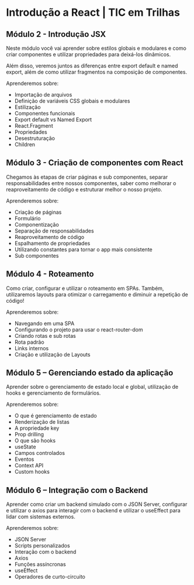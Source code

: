 # Introdução a React | TIC em Trilhas

## Módulo 2 - Introdução JSX

Neste módulo você vai aprender sobre estilos globais e modulares e como criar componentes e utilizar propriedades para deixá-los dinâmicos.

Além disso, veremos juntos as diferenças entre export default e named export, além de como utilizar fragmentos na composição de componentes.

Aprenderemos sobre:

- Importação de arquivos
- Definição de variáveis CSS globais e modulares
- Estilização
- Componentes funcionais
- Export default vs Named Export
- React.Fragment
- Propriedades
- Desestruturação
- Children

## Módulo 3 - Criação de componentes com React

Chegamos às etapas de criar páginas e sub componentes, separar responsabilidades entre nossos componentes, saber como melhorar o reaproveitamento de código e estruturar melhor o nosso projeto.

Aprenderemos sobre:

- Criação de páginas
- Formulário
- Componentização
- Separação de responsabilidades
- Reaproveitamento de código
- Espalhamento de propriedades
- Utilizando constantes para tornar o app mais consistente
- Sub componentes

## Módulo 4 - Roteamento

Como criar, configurar e utilizar o roteamento em SPAs. Também, utilizaremos layouts para otimizar o carregamento e diminuir a repetição de código!

Aprenderemos sobre:

- Navegando em uma SPA
- Configurando o projeto para usar o react-router-dom
- Criando rotas e sub rotas
- Rota padrão
- Links internos
- Criação e utilização de Layouts

## Módulo 5 – Gerenciando estado da aplicação

Aprender sobre o gerenciamento de estado local e global, utilização de hooks e gerenciamento de formulários. 

Aprenderemos sobre:

- O que é gerenciamento de estado
- Renderização de listas
- A propriedade key
- Prop drilling
- O que são hooks
- useState
- Campos controlados
- Eventos
- Context API
- Custom hooks

## Módulo 6 – Integração com o Backend

Aprender como criar um backend simulado com o JSON Server, configurar e utilizar o axios para interagir com o backend e utilizar o useEffect para lidar com sistemas externos.

Aprenderemos sobre:

- JSON Server
- Scripts personalizados
- Interação com o backend
- Axios
- Funções assíncronas
- useEffect
- Operadores de curto-circuito
